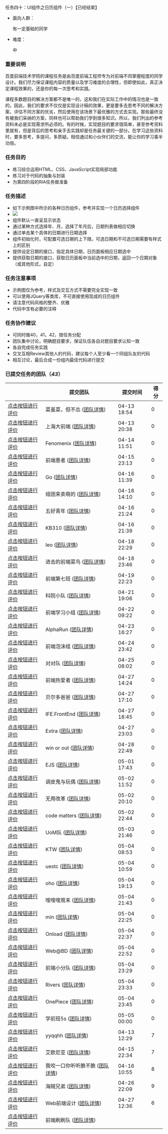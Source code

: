 任务四十：UI组件之日历组件（一）【已经结束】

- 面向人群：

  有一定基础的同学

- 难度：

  中

### 重要说明

百度前端技术学院的课程任务是由百度前端工程师专为对前端不同掌握程度的同学设计。我们尽力保证课程内容的质量以及学习难度的合理性，但即使如此，真正决定课程效果的，还是你的每一次思考和实践。

课程多数题目的解决方案都不是唯一的，这和我们在实际工作中的情况也是一致的。因此，我们的要求不仅仅是实现设计稿的效果，更是要多去思考不同的解决方案，评估不同方案的优劣，然后使用在该场景下最优雅的方式去实现。那些最终没有被我们采纳的方案，同样也可以帮助我们学到很多知识。所以，我们列出的参考资料未必是实现需求所必须的。有的时候，实现题目的要求很简单，甚至参考资料里就有，但是背后的思考和亲手去实践却是任务最关键的一部分。在学习这些资料时，要多思考，多提问，多质疑。相信通过和小伙伴们的交流，能让你的学习事半功倍。

### 任务目的

- 练习综合运用HTML、CSS、JavaScript实现局部功能
- 练习对于代码的抽象与封装
- 为第四阶段的RIA任务做准备

### 任务描述

- 如下示例图中所示的各种日历组件，参考并实现一个日历选择组件
- ![](http://7xrp04.com1.z0.glb.clouddn.com/task_3_40_1.jpg)
- 组件默认一直呈显示状态
- 通过某种方式选择年、月，选择了年月后，日期列表做相应切换
- 通过单击某个具体的日期进行日期选择
- 组件初始化时，可配置可选日期的上下限。可选日期和不可选日期需要有样式上的区别
- 提供设定日期的接口，指定具体日期，日历面板相应日期选中
- 提供获取日期的接口，获取日历面板中当前选中的日期，返回一个日期对象（或其他形式，自定）

### 任务注意事项

- 示例图仅为参考，样式及交互方式不需要完全实现一致
- 可以使用JQuery等类库，不可直接使用现成的日历组件
- 请注意代码风格的整齐、优雅
- 代码中含有必要的注释

### 任务协作建议

- 可同时做40，41，42，按任务分配
- 团队集中讨论，明确题目要求，保证队伍各自对题目要求认知一致
- 各自完成任务实践
- 交叉互相Review其他人的代码，建议每个人至少看一个同组队友的代码
- 相互讨论，最后合成一份组内最佳代码进行提交

### 已提交任务的团队（*43*）

|                                          | 提交团队                                     | 提交时间        | 得分   |
| ---------------------------------------- | ---------------------------------------- | ----------- | ---- |
| [点击按钮进行评价](http://ife.baidu.com/review/detail?workId=9129) | 菜虽菜，但不怂 ([团队详情](http://ife.baidu.com/group/profile?groupId=795)) | 04-13 18:54 | 0    |
| [点击按钮进行评价](http://ife.baidu.com/review/detail?workId=9143) | 上海大前端 ([团队详情](http://ife.baidu.com/group/profile?groupId=1196)) | 04-13 20:38 | 0    |
| [点击按钮进行评价](http://ife.baidu.com/review/detail?workId=9194) | Fenomenix ([团队详情](http://ife.baidu.com/group/profile?groupId=787)) | 04-14 11:51 | 0    |
| [点击按钮进行评价](http://ife.baidu.com/review/detail?workId=9304) | 前端患者 ([团队详情](http://ife.baidu.com/group/profile?groupId=3688)) | 04-15 23:13 | 0    |
| [点击按钮进行评价](http://ife.baidu.com/review/detail?workId=9326) | Go ([团队详情](http://ife.baidu.com/group/profile?groupId=2529)) | 04-16 11:39 | 0    |
| [点击按钮进行评价](http://ife.baidu.com/review/detail?workId=9334) | 组团来卖萌的 ([团队详情](http://ife.baidu.com/group/profile?groupId=137)) | 04-16 14:10 | 0    |
| [点击按钮进行评价](http://ife.baidu.com/review/detail?workId=9385) | 五好青年 ([团队详情](http://ife.baidu.com/group/profile?groupId=2773)) | 04-16 21:24 | 0    |
| [点击按钮进行评价](http://ife.baidu.com/review/detail?workId=9387) | KB310 ([团队详情](http://ife.baidu.com/group/profile?groupId=3915)) | 04-16 21:39 | 0    |
| [点击按钮进行评价](http://ife.baidu.com/review/detail?workId=9588) | leo ([团队详情](http://ife.baidu.com/group/profile?groupId=2109)) | 04-18 22:29 | 0    |
| [点击按钮进行评价](http://ife.baidu.com/review/detail?workId=9596) | 进击的前端菜鸟 ([团队详情](http://ife.baidu.com/group/profile?groupId=211)) | 04-18 23:46 | 0    |
| [点击按钮进行评价](http://ife.baidu.com/review/detail?workId=9723) | 前端第七班 ([团队详情](http://ife.baidu.com/group/profile?groupId=1638)) | 04-19 22:23 | 0    |
| [点击按钮进行评价](http://ife.baidu.com/review/detail?workId=10210) | 科院小队 ([团队详情](http://ife.baidu.com/group/profile?groupId=4187)) | 04-21 19:06 | 0    |
| [点击按钮进行评价](http://ife.baidu.com/review/detail?workId=10780) | 前端学习小组 ([团队详情](http://ife.baidu.com/group/profile?groupId=1245)) | 04-22 09:22 | 0    |
| [点击按钮进行评价](http://ife.baidu.com/review/detail?workId=10798) | AlphaRun ([团队详情](http://ife.baidu.com/group/profile?groupId=2628)) | 04-23 16:27 | 0    |
| [点击按钮进行评价](http://ife.baidu.com/review/detail?workId=10825) | 前端泡沫组 ([团队详情](http://ife.baidu.com/group/profile?groupId=524)) | 04-24 23:42 | 0    |
| [点击按钮进行评价](http://ife.baidu.com/review/detail?workId=10830) | 对对队 ([团队详情](http://ife.baidu.com/group/profile?groupId=1836)) | 04-25 08:02 | 0    |
| [点击按钮进行评价](http://ife.baidu.com/review/detail?workId=10862) | 前端热爱者 ([团队详情](http://ife.baidu.com/group/profile?groupId=203)) | 04-27 14:24 | 0    |
| [点击按钮进行评价](http://ife.baidu.com/review/detail?workId=10864) | 贝尔多爸爸 ([团队详情](http://ife.baidu.com/group/profile?groupId=2926)) | 04-27 17:10 | 0    |
| [点击按钮进行评价](http://ife.baidu.com/review/detail?workId=10865) | IFE.FrontEnd ([团队详情](http://ife.baidu.com/group/profile?groupId=925)) | 04-27 18:45 | 0    |
| [点击按钮进行评价](http://ife.baidu.com/review/detail?workId=10873) | Extra ([团队详情](http://ife.baidu.com/group/profile?groupId=3067)) | 04-27 23:03 | 0    |
| [点击按钮进行评价](http://ife.baidu.com/review/detail?workId=10890) | win or out ([团队详情](http://ife.baidu.com/group/profile?groupId=3034)) | 04-28 22:49 | 0    |
| [点击按钮进行评价](http://ife.baidu.com/review/detail?workId=10927) | EJS ([团队详情](http://ife.baidu.com/group/profile?groupId=334)) | 05-01 17:43 | 0    |
| [点击按钮进行评价](http://ife.baidu.com/review/detail?workId=10943) | 调皮鬼与玩偶 ([团队详情](http://ife.baidu.com/group/profile?groupId=1483)) | 05-02 11:52 | 0    |
| [点击按钮进行评价](http://ife.baidu.com/review/detail?workId=10951) | 无用改革 ([团队详情](http://ife.baidu.com/group/profile?groupId=368)) | 05-02 20:10 | 0    |
| [点击按钮进行评价](http://ife.baidu.com/review/detail?workId=10957) | code matters ([团队详情](http://ife.baidu.com/group/profile?groupId=2038)) | 05-02 22:44 | 0    |
| [点击按钮进行评价](http://ife.baidu.com/review/detail?workId=10977) | UoM队 ([团队详情](http://ife.baidu.com/group/profile?groupId=1083)) | 05-03 21:46 | 0    |
| [点击按钮进行评价](http://ife.baidu.com/review/detail?workId=10990) | KTW ([团队详情](http://ife.baidu.com/group/profile?groupId=308)) | 05-04 08:53 | 0    |
| [点击按钮进行评价](http://ife.baidu.com/review/detail?workId=10993) | uestc ([团队详情](http://ife.baidu.com/group/profile?groupId=3455)) | 05-04 10:59 | 0    |
| [点击按钮进行评价](http://ife.baidu.com/review/detail?workId=11020) | oho ([团队详情](http://ife.baidu.com/group/profile?groupId=1979)) | 05-04 19:13 | 0    |
| [点击按钮进行评价](http://ife.baidu.com/review/detail?workId=11031) | 嗖嗖嗖周末 ([团队详情](http://ife.baidu.com/group/profile?groupId=478)) | 05-04 21:43 | 0    |
| [点击按钮进行评价](http://ife.baidu.com/review/detail?workId=11046) | min ([团队详情](http://ife.baidu.com/group/profile?groupId=3229)) | 05-04 22:25 | 0    |
| [点击按钮进行评价](http://ife.baidu.com/review/detail?workId=11052) | Onload ([团队详情](http://ife.baidu.com/group/profile?groupId=582)) | 05-04 22:37 | 0    |
| [点击按钮进行评价](http://ife.baidu.com/review/detail?workId=11068) | Web@BD ([团队详情](http://ife.baidu.com/group/profile?groupId=483)) | 05-04 22:52 | 0    |
| [点击按钮进行评价](http://ife.baidu.com/review/detail?workId=11079) | 前端小分队 ([团队详情](http://ife.baidu.com/group/profile?groupId=70)) | 05-04 23:29 | 0    |
| [点击按钮进行评价](http://ife.baidu.com/review/detail?workId=11081) | Rivers ([团队详情](http://ife.baidu.com/group/profile?groupId=3040)) | 05-04 23:33 | 0    |
| [点击按钮进行评价](http://ife.baidu.com/review/detail?workId=11090) | OnePiece ([团队详情](http://ife.baidu.com/group/profile?groupId=1625)) | 05-04 23:45 | 0    |
| [点击按钮进行评价](http://ife.baidu.com/review/detail?workId=11102) | 学前班5s ([团队详情](http://ife.baidu.com/group/profile?groupId=636)) | 05-05 00:00 | 0    |
| [点击按钮进行评价](http://ife.baidu.com/review/detail?workId=9073) | yyqqhh ([团队详情](http://ife.baidu.com/group/profile?groupId=1273)) | 04-13 12:29 | 7    |
| [点击按钮进行评价](http://ife.baidu.com/review/detail?workId=9302) | 艾欧尼亚 ([团队详情](http://ife.baidu.com/group/profile?groupId=198)) | 04-15 22:34 | 7    |
| [点击按钮进行评价](http://ife.baidu.com/review/detail?workId=9319) | 我咬一口你听听脆不脆 ([团队详情](http://ife.baidu.com/group/profile?groupId=3105)) | 04-16 10:55 | 8    |
| [点击按钮进行评价](http://ife.baidu.com/review/detail?workId=10853) | 海贼兄弟 ([团队详情](http://ife.baidu.com/group/profile?groupId=4060)) | 04-26 22:09 | 9    |
| [点击按钮进行评价](http://ife.baidu.com/review/detail?workId=10859) | Web前端设计 ([团队详情](http://ife.baidu.com/group/profile?groupId=2021)) | 04-27 12:36 | 6    |
| [点击按钮进行评价](http://ife.baidu.com/review/detail?workId=10867) | 前端刷刷队 ([团队详情](http://ife.baidu.com/group/profile?groupId=2573)) |             |      |


